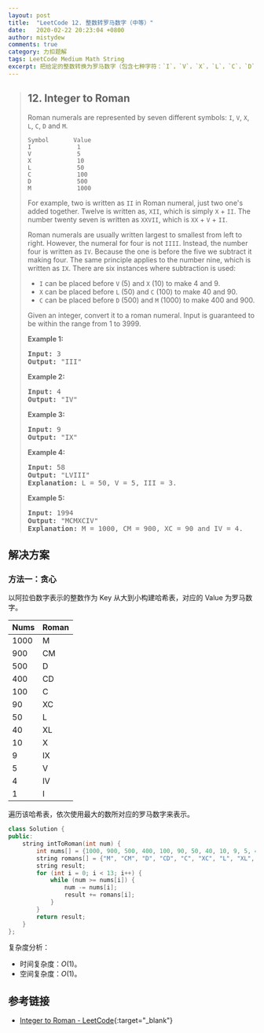 ```yaml
---
layout: post
title:  "LeetCode 12. 整数转罗马数字（中等）"
date:   2020-02-22 20:23:04 +0800
author: mistydew
comments: true
category: 力扣题解
tags: LeetCode Medium Math String
excerpt: 把给定的整数转换为罗马数字（包含七种字符：`I`，`V`，`X`，`L`，`C`，`D` 和 `M`）。
---
```

> ## 12. Integer to Roman
> 
> Roman numerals are represented by seven different symbols: `I`, `V`, `X`, `L`,
> `C`, `D` and `M`.
> 
> ```
> Symbol       Value
> I             1
> V             5
> X             10
> L             50
> C             100
> D             500
> M             1000
> ```
> 
> For example, two is written as `II` in Roman numeral, just two one's added
> together. Twelve is written as, `XII`, which is simply `X` + `II`. The number
> twenty seven is written as `XXVII`, which is `XX` + `V` + `II`.
> 
> Roman numerals are usually written largest to smallest from left to right.
> However, the numeral for four is not `IIII`. Instead, the number four is
> written as `IV`. Because the one is before the five we subtract it making
> four. The same principle applies to the number nine, which is written as
> `IX`. There are six instances where subtraction is used:
> 
> * `I` can be placed before `V` (5) and `X` (10) to make 4 and 9. 
> * `X` can be placed before `L` (50) and `C` (100) to make 40 and 90. 
> * `C` can be placed before `D` (500) and `M` (1000) to make 400 and 900.
> 
> Given an integer, convert it to a roman numeral. Input is guaranteed to be
> within the range from 1 to 3999.
> 
> **Example 1:**
> 
> <pre>
> <strong>Input:</strong> 3
> <strong>Output:</strong> "III"
> </pre>
> 
> **Example 2:**
> 
> <pre>
> <strong>Input:</strong> 4
> <strong>Output:</strong> "IV"
> </pre>
> 
> **Example 3:**
> 
> <pre>
> <strong>Input:</strong> 9
> <strong>Output:</strong> "IX"
> </pre>
> 
> **Example 4:**
> 
> <pre>
> <strong>Input:</strong> 58
> <strong>Output:</strong> "LVIII"
> <strong>Explanation:</strong> L = 50, V = 5, III = 3.
> </pre>
> 
> **Example 5:**
> 
> <pre>
> <strong>Input:</strong> 1994
> <strong>Output:</strong> "MCMXCIV"
> <strong>Explanation:</strong> M = 1000, CM = 900, XC = 90 and IV = 4.
> </pre>

## 解决方案

### 方法一：贪心

以阿拉伯数字表示的整数作为 Key 从大到小构建哈希表，对应的 Value 为罗马数字。

Nums | Roman
-----|------
1000 | M
900  | CM
500  | D
400  | CD
100  | C
90   | XC
50   | L
40   | XL
10   | X
9    | IX
5    | V
4    | IV
1    | I

遍历该哈希表，依次使用最大的数所对应的罗马数字来表示。

```cpp
class Solution {
public:
    string intToRoman(int num) {
        int nums[] = {1000, 900, 500, 400, 100, 90, 50, 40, 10, 9, 5, 4, 1};
        string romans[] = {"M", "CM", "D", "CD", "C", "XC", "L", "XL", "X", "IX", "V", "IV", "I"};
        string result;
        for (int i = 0; i < 13; i++) {
            while (num >= nums[i]) {
                num -= nums[i];
                result += romans[i];
            }
        }
        return result;
    }
};
```

复杂度分析：
* 时间复杂度：*O*(1)。
* 空间复杂度：*O*(1)。

## 参考链接

* [Integer to Roman - LeetCode](https://leetcode.com/problems/integer-to-roman/){:target="_blank"}
